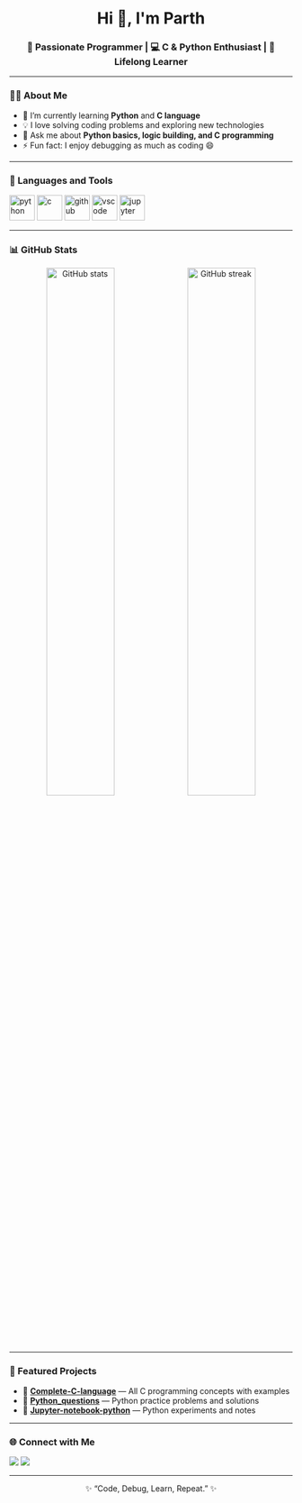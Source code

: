 <h1 align="center">Hi 👋, I'm Parth</h1>
<h3 align="center">🚀 Passionate Programmer | 💻 C & Python Enthusiast | 🎯 Lifelong Learner</h3>

---

### 👨‍💻 About Me
- 🌱 I’m currently learning **Python** and **C language**
- 💡 I love solving coding problems and exploring new technologies  
- 💬 Ask me about **Python basics, logic building, and C programming**
- ⚡ Fun fact: I enjoy debugging as much as coding 😄

---

### 🧰 Languages and Tools
<p align="left">
  <img src="https://cdn.jsdelivr.net/gh/devicons/devicon/icons/python/python-original.svg" alt="python" width="45" height="45"/>
  <img src="https://cdn.jsdelivr.net/gh/devicons/devicon/icons/c/c-original.svg" alt="c" width="45" height="45"/>
  <img src="https://cdn.jsdelivr.net/gh/devicons/devicon/icons/github/github-original.svg" alt="github" width="45" height="45"/>
  <img src="https://cdn.jsdelivr.net/gh/devicons/devicon/icons/vscode/vscode-original.svg" alt="vscode" width="45" height="45"/>
  <img src="https://cdn.jsdelivr.net/gh/devicons/devicon/icons/jupyter/jupyter-original.svg" alt="jupyter" width="45" height="45"/>
</p>

---

### 📊 GitHub Stats
<p align="center">
  <img src="https://github-readme-stats.vercel.app/api?username=YOUR_USERNAME&show_icons=true&theme=tokyonight" alt="GitHub stats" width="49%"/>
  <img src="https://github-readme-streak-stats.herokuapp.com/?user=YOUR_USERNAME&theme=tokyonight" alt="GitHub streak" width="49%"/>
</p>

---

### 🌟 Featured Projects
- 🔹 [**Complete-C-language**](https://github.com/YOUR_USERNAME/Complete-C-language) — All C programming concepts with examples  
- 🔹 [**Python_questions**](https://github.com/YOUR_USERNAME/Python_questions) — Python practice problems and solutions  
- 🔹 [**Jupyter-notebook-python**](https://github.com/YOUR_USERNAME/Jupyter-notebook-python-) — Python experiments and notes

---

### 🌐 Connect with Me
<p align="left">
  <a href="https://github.com/YOUR_USERNAME" target="_blank"><img src="https://img.shields.io/badge/GitHub-100000?style=for-the-badge&logo=github&logoColor=white"/></a>
  <a href="https://www.linkedin.com/in/YOUR_LINKEDIN/" target="_blank"><img src="https://img.shields.io/badge/LinkedIn-0A66C2?style=for-the-badge&logo=linkedin&logoColor=white"/></a>
</p>

---

<p align="center">✨ “Code, Debug, Learn, Repeat.” ✨</p>
